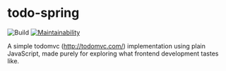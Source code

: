 # todo-spring
![Build](https://github.com/akilovich/todo-spring/workflows/Build/badge.svg)
[![Maintainability](https://api.codeclimate.com/v1/badges/35ccab1c992b5d8f13fd/maintainability)](https://codeclimate.com/github/akilovich/todo-spring/maintainability)

A simple todomvc (http://todomvc.com/) implementation using plain JavaScript, made purely for exploring what frontend development tastes like.
